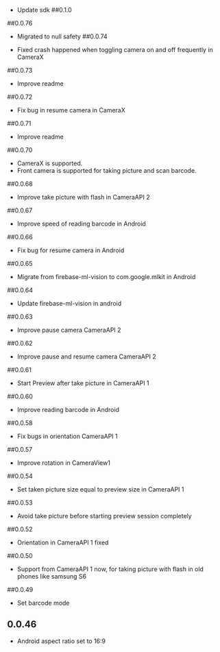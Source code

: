 
* Update sdk
  ##0.1.0



##0.0.76

* Migrated to null safety
##0.0.74

* Fixed crash happened when toggling camera on and off frequently in CameraX

##0.0.73

* Improve readme

##0.0.72

* Fix bug in resume camera in CameraX

##0.0.71

* Improve readme

##0.0.70

* CameraX is supported.
* Front camera is supported for taking picture and scan barcode.

##0.0.68

* Improve take picture with flash in CameraAPI 2

##0.0.67

* Improve speed of reading barcode in Android

##0.0.66

* Fix bug for resume camera in Android

##0.0.65

* Migrate from firebase-ml-vision to com.google.mlkit in Android

##0.0.64

* Update firebase-ml-vision in android

##0.0.63

* Improve pause camera CameraAPI 2

##0.0.62

* Improve pause and resume camera CameraAPI 2

##0.0.61

* Start Preview after take picture in CameraAPI 1

##0.0.60

* Improve reading barcode in Android

##0.0.58

* Fix bugs in orientation CameraAPI 1

##0.0.57

* Improve rotation in CameraView1

##0.0.54

* Set taken picture size equal to preview size in CameraAPI 1

##0.0.53

* Avoid take picture before starting preview session completely

##0.0.52

* Orientation in CameraAPI 1 fixed

##0.0.50

* Support from CameraAPI 1 now, for taking picture with flash in old phones like samsung S6

##0.0.49

* Set barcode mode

## 0.0.46

* Android aspect ratio set to 16:9
